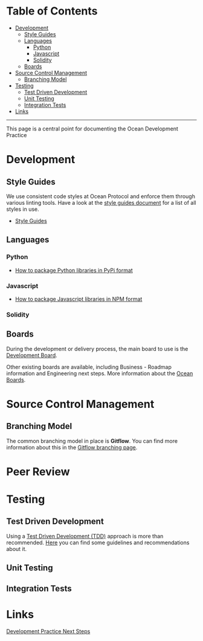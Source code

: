 
Table of Contents
=================

   * [Development](#development)
      * [Style Guides](#style-guides)
      * [Languages](#languages)
         * [Python](#python)
         * [Javascript](#javascript)
         * [Solidity](#solidity)
      * [Boards](#boards)
   * [Source Control Management](#source-control-management)
      * [Branching Model](#branching-model)
   * [Testing](#testing)
      * [Test Driven Development](#test-driven-development)
      * [Unit Testing](#unit-testing)
      * [Integration Tests](#integration-tests)
   * [Links](#links)


---

This page is a central point for documenting the Ocean Development Practice

# Development

## Style Guides

We use consistent code styles at Ocean Protocol and enforce them through various linting tools. Have a look at the [style guides document](development/style-guides.md) for a list of all styles in use.

* [Style Guides](development/style-guides.md)

## Languages

### Python

* [How to package Python libraries in PyPi format](development/libraries-pypi.md)

### Javascript

* [How to package Javascript libraries in NPM format](development/libraries-npm.md)

### Solidity

## Boards

During the development or delivery process, the main board to use is the [Development Board](alm/boards.md#development-board).

Other existing boards are available, including Business - Roadmap information and Engineering next steps. More information about the [Ocean Boards](alm/boards.md).

# Source Control Management


## Branching Model

The common branching model in place is **Gitflow**. You can find more information about this in the [Gitflow branching page](development/branching-model.md).

# Peer Review

# Testing


## Test Driven Development

Using a [Test Driven Development (TDD)](development/tdd.md) approach is more than recommended. [Here](development/tdd.md) you can find some guidelines and recommendations about it.


## Unit Testing



## Integration Tests



# Links

[Development Practice Next Steps](https://github.com/oceanprotocol/engineering/issues?q=is%3Aissue+is%3Aopen+label%3ADevelopment)